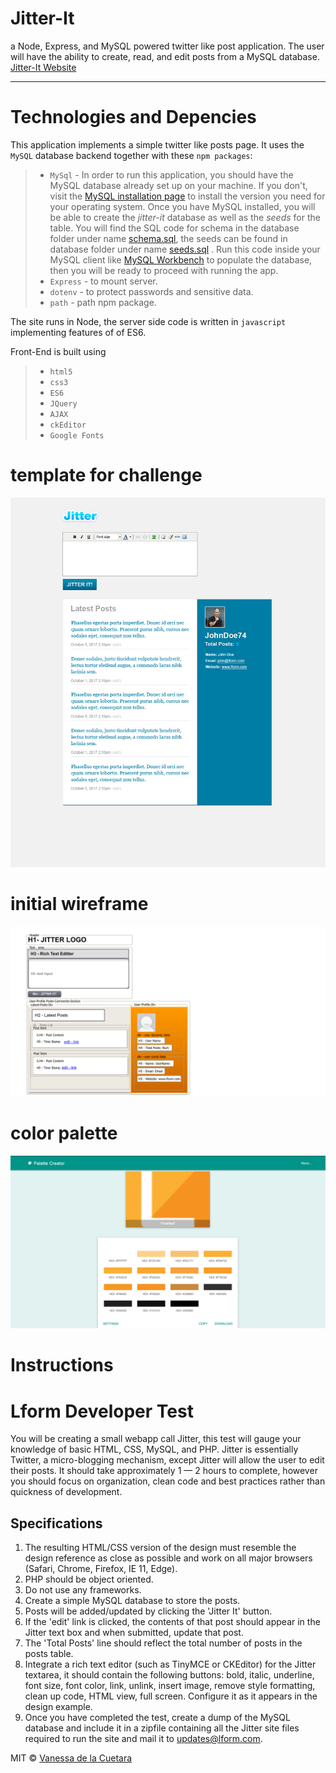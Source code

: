 
# **Jitter-It**

a Node, Express, and MySQL powered twitter like post application. The user will have the ability to create, read, and edit posts from a MySQL database. [Jitter-It Website](https://jitter-it.herokuapp.com/)

---


# **Technologies and Depencies**

This application implements a simple twitter like posts page. It uses the `MySQL` database backend together with these `npm packages`:
> - `MySql` - In order to run this application, you should have the MySQL database already set up on your machine. If you don't, visit the [MySQL installation page](https://dev.mysql.com/doc/refman/5.6/en/installing.html) to install the version you need for your operating system. Once you have MySQL installed, you will be able to create the *jitter-it* database as well as the *seeds* for the table. You will find the SQL code for schema in the database folder under name [schema.sql](database/schema.sql), the seeds can be found in database folder under name [seeds.sql](database/seeds.sql) . Run this code inside your MySQL client like [MySQL Workbench](https://www.mysql.com/products/workbench/) to populate the database, then you will be ready to proceed with running the app.
> - `Express` - to mount server. 
> - `dotenv` - to protect passwords and sensitive data.
> - `path` -  path npm package. 

The site runs in Node, the server side code is written in `javascript` implementing features of of ES6.

Front-End is built using
> - `html5` 
> - `css3` 
> - `ES6` 
> - `JQuery` 
> - `AJAX`
> - `ckEditor` 
> - `Google Fonts`

# **template for challenge**
![template for challenge](./public/assets/images/jitter.jpg)

# **initial wireframe**
![initial wireframe](./public/assets/images/jitter-wireframe.png)

# **color palette**
![color palette](./public/assets/images/jitter-it-color-palette.png)


# **Instructions**
# Lform Developer Test

You will be creating a small webapp call Jitter, this test will gauge your knowledge of basic HTML, CSS, MySQL, and PHP. Jitter is essentially Twitter, a micro-blogging mechanism, except Jitter will allow the user to edit their posts. It should take approximately 1 — 2 hours to complete, however you should focus on organization, clean code and best practices rather than quickness of development.

## Specifications

1. The resulting HTML/CSS version of the design must resemble the design reference as close as possible and work on all major browsers (Safari, Chrome, Firefox, IE 11, Edge).
1. PHP should be object oriented.
1. Do not use any frameworks.
1. Create a simple MySQL database to store the posts.
1. Posts will be added/updated by clicking the 'Jitter It' button.
1. If the 'edit' link is clicked, the contents of that post should appear in the Jitter text box and when submitted, update that post.
1. The 'Total Posts' line should reflect the total number of posts in the posts table.
1. Integrate a rich text editor (such as TinyMCE or CKEditor) for the Jitter textarea, it should contain the following buttons: bold, italic, underline, font size, font color, link, unlink, insert image, remove style formatting, clean up code, HTML view, full screen. Configure it as it appears in the design example.
1. Once you have completed the test, create a dump of the MySQL database and include it in a zipfile containing all the Jitter site files required to run the site and mail it to [updates@lform.com](mailto:updates@lform.com).



MIT © [Vanessa de la Cuetara](2019)
